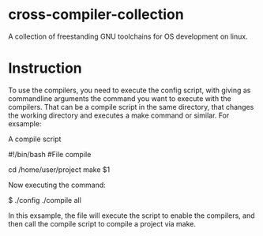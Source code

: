 # cross-compiler-collection
A collection of freestanding GNU toolchains for OS development on linux.
# Instruction
To use the compilers, you need to execute the config script, with giving as commandline arguments the command you want to execute with the compilers. That can be a compile script in the same directory, that changes the working directory and executes a make command or similar. For exsample:

A compile script

#!/bin/bash
#File compile

cd /home/user/project
make $1

Now executing the command:

$ ./config ./compile all

In this exsample, the file will execute the script to enable the compilers, and then call the compile script to compile a project via make.
